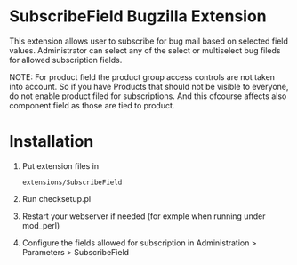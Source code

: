SubscribeField Bugzilla Extension
=================================

This extension allows user to subscribe for bug mail based on selected field
values. Administrator can select any of the select or multiselect bug fileds
for allowed subscription fields.

NOTE: For product field the product group access controls are not taken into
account. So if you have Products that should not be visible to everyone, do not 
enable product filed for subscriptions. And this ofcourse affects also
component field as those are tied to product.


Installation
============

1.  Put extension files in

        extensions/SubscribeField

2.  Run checksetup.pl

3.  Restart your webserver if needed (for exmple when running under mod_perl)

4.  Configure the fields allowed for subscription in 
    Administration > Parameters > SubscribeField
    
